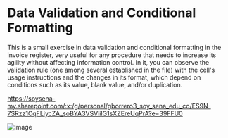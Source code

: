 # Data Validation and Conditional Formatting

This is a small exercise in data validation and conditional formatting in the invoice register, very useful for any procedure that needs to increase its agility without affecting information control. In it, you can observe the validation rule (one among several established in the file) with the cell's usage instructions and the changes in its format, which depend on conditions such as its value, blank value, and/or duplication.

https://soysena-my.sharepoint.com/:x:/g/personal/gborrero3_soy_sena_edu_co/ES9N-7SRzz1CqFLiycZA_soBYA3VSVlilG1sXZEreUqPrA?e=39FFU0

![image](https://github.com/user-attachments/assets/3290b32a-2bca-4983-a13e-5ed72cbd63ff)
